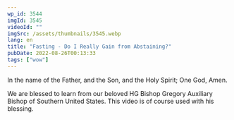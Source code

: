 ```yaml
---
wp_id: 3544
imgId: 3545
videoId: ""
imgSrc: /assets/thumbnails/3545.webp
lang: en
title: "Fasting - Do I Really Gain from Abstaining?"
pubDate: 2022-08-26T00:13:33
tags: ["wow"]
---
```


<p>In the name of the Father, and the Son, and the Holy Spirit; One God, Amen. </p>
<p>We are blessed to learn from our beloved HG Bishop Gregory Auxiliary Bishop of Southern United States. This video is of course used with his blessing.</p>
